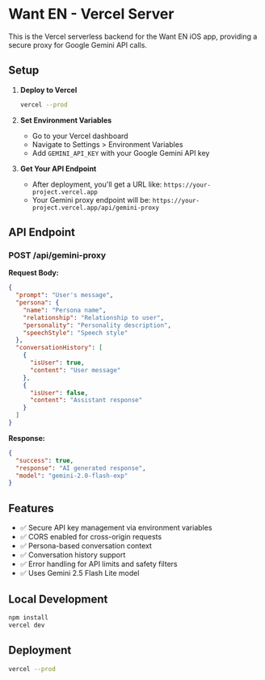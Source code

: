 # Want EN - Vercel Server

This is the Vercel serverless backend for the Want EN iOS app, providing a secure proxy for Google Gemini API calls.

## Setup

1. **Deploy to Vercel**
   ```bash
   vercel --prod
   ```

2. **Set Environment Variables**
   - Go to your Vercel dashboard
   - Navigate to Settings > Environment Variables
   - Add `GEMINI_API_KEY` with your Google Gemini API key

3. **Get Your API Endpoint**
   - After deployment, you'll get a URL like: `https://your-project.vercel.app`
   - Your Gemini proxy endpoint will be: `https://your-project.vercel.app/api/gemini-proxy`

## API Endpoint

### POST /api/gemini-proxy

**Request Body:**
```json
{
  "prompt": "User's message",
  "persona": {
    "name": "Persona name",
    "relationship": "Relationship to user",
    "personality": "Personality description",
    "speechStyle": "Speech style"
  },
  "conversationHistory": [
    {
      "isUser": true,
      "content": "User message"
    },
    {
      "isUser": false,
      "content": "Assistant response"
    }
  ]
}
```

**Response:**
```json
{
  "success": true,
  "response": "AI generated response",
  "model": "gemini-2.0-flash-exp"
}
```

## Features

- ✅ Secure API key management via environment variables
- ✅ CORS enabled for cross-origin requests
- ✅ Persona-based conversation context
- ✅ Conversation history support
- ✅ Error handling for API limits and safety filters
- ✅ Uses Gemini 2.5 Flash Lite model

## Local Development

```bash
npm install
vercel dev
```

## Deployment

```bash
vercel --prod
```
